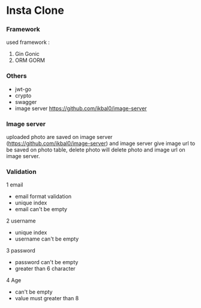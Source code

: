 # Insta Clone

### Framework
used framework :
1. Gin Gonic
2. ORM GORM

### Others
* jwt-go
* crypto
* swagger
* image server https://github.com/ikbal0/image-server

### Image server
uploaded photo are saved on image server (https://github.com/ikbal0/image-server) and image server give image url to be saved on photo table, delete photo will delete photo and image url on image server. 

### Validation
1 email
- email format validation
- unique index
- email can't be empty

2 username
- unique index
- username can't be empty

3 password
- password can't be empty
- greater than 6 character

4 Age
- can't be empty
- value must greater than 8